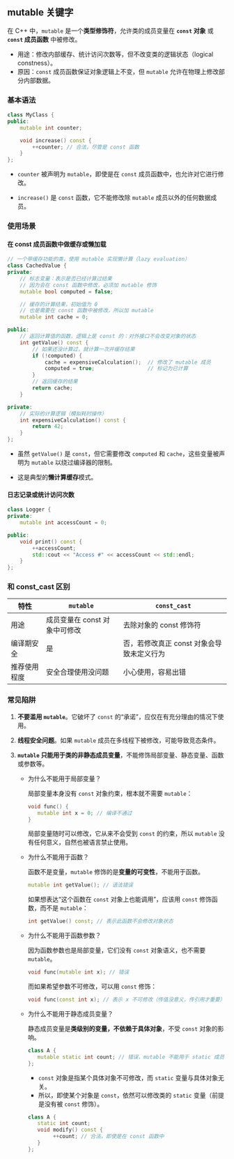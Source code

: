## mutable 关键字

在 C++ 中，`mutable` 是一个**类型修饰符**，允许类的成员变量在 **`const` 对象** 或 **`const` 成员函数** 中被修改。

- 用途：修改内部缓存、统计访问次数等，但不改变类的逻辑状态（logical constness）。
- 原因：`const` 成员函数保证对象逻辑上不变，但 `mutable` 允许在物理上修改部分内部数据。

### 基本语法

```cpp
class MyClass {
public:
    mutable int counter;

    void increase() const {
        ++counter; // 合法，尽管是 const 函数
    }
};
```

- `counter` 被声明为 `mutable`，即使是在 `const` 成员函数中，也允许对它进行修改。

- `increase()` 是 `const` 函数，它不能修改除 `mutable` 成员以外的任何数据成员。

### 使用场景

#### 在 const 成员函数中做缓存或懒加载

```cpp
// 一个带缓存功能的类，使用 mutable 实现懒计算（lazy evaluation）
class CachedValue {
private:
    // 标志变量：表示是否已经计算过结果
    // 因为会在 const 函数中修改，必须加 mutable 修饰
    mutable bool computed = false;

    // 缓存的计算结果，初始值为 0
    // 也是需要在 const 函数中被修改，所以加 mutable
    mutable int cache = 0;

public:
    // 返回计算值的函数，逻辑上是 const 的：对外接口不会改变对象的状态
    int getValue() const {
        // 如果还没计算过，就计算一次并缓存结果
        if (!computed) {
            cache = expensiveCalculation();  // 修改了 mutable 成员
            computed = true;                 // 标记为已计算
        }
        // 返回缓存的结果
        return cache;
    }

private:
    // 实际的计算逻辑（模拟耗时操作）
    int expensiveCalculation() const {
        return 42;
    }
};
```

- 虽然 `getValue()` 是 `const`，但它需要修改 `computed` 和 `cache`，这些变量被声明为 `mutable` 以绕过编译器的限制。

- 这是典型的**懒计算缓存**模式。

#### 日志记录或统计访问次数

```cpp
class Logger {
private:
    mutable int accessCount = 0;

public:
    void print() const {
        ++accessCount;
        std::cout << "Access #" << accessCount << std::endl;
    }
};
```

### 和 const_cast 区别

| 特性         | `mutable`                     | `const_cast`                              |
| ------------ | ----------------------------- | ----------------------------------------- |
| 用途         | 成员变量在 const 对象中可修改 | 去除对象的 const 修饰符                   |
| 编译期安全   | 是                            | 否，若修改真正 const 对象会导致未定义行为 |
| 推荐使用程度 | 安全合理使用没问题            | 小心使用，容易出错                        |

### 常见陷阱

1. **不要滥用 `mutable`**。它破坏了 `const` 的“承诺”，应仅在有充分理由的情况下使用。

2. **线程安全问题**。如果 `mutable` 成员在多线程下被修改，可能导致竞态条件。

3. **`mutable` 只能用于类的非静态成员变量**，不能修饰局部变量、静态变量、函数或参数等。

   - 为什么不能用于局部变量？

     局部变量本身没有 `const` 对象约束，根本就不需要 `mutable`：

     ```cpp
     void func() {
     	mutable int x = 0; // 编译不通过
     }
     ```

     局部变量随时可以修改，它从来不会受到 `const` 的约束，所以 `mutable` 没有任何意义，自然也被语言禁止使用。
     
   - 为什么不能用于函数？
   
     函数不是变量，`mutable` 修饰的是**变量的可变性**，不能用于函数。
   
     ```cpp
     mutable int getValue(); // 语法错误
     ```
     
     如果想表达“这个函数在 `const` 对象上也能调用”，应该用 `const` 修饰函数，而不是 `mutable`：
   
     ```cpp
     int getValue() const; // 表示此函数不会修改对象状态
     ```
     
   - 为什么不能用于函数参数？
   
     因为函数参数也是局部变量，它们没有 `const` 对象语义，也不需要 `mutable`。
   
     ```cpp
     void func(mutable int x); // 错误
     ```
   
     而如果希望参数不可修改，可以用 `const` 修饰：
   
     ```cpp
     void func(const int x); // 表示 x 不可修改（传值没意义，传引用才重要）
     ```
   
   - 为什么不能用于静态成员变量？
   
     静态成员变量是**类级别的变量，不依赖于具体对象**，不受 `const` 对象的影响。
   
     ```cpp
     class A {
     	mutable static int count; // 错误，mutable 不能用于 static 成员
     };
     ```
   
     - `const` 对象是指某个具体对象不可修改，而 `static` 变量与具体对象无关。
     - 所以，即使某个对象是 `const`，依然可以修改类的 `static` 变量（前提是没有被 `const` 修饰）。
   
     ```cpp
     class A {
        static int count;
        void modify() const {
             ++count; // 合法，即使是在 const 函数中
        }
     };
     ```
